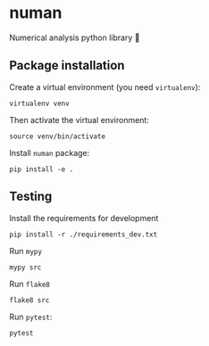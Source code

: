 # numan
Numerical analysis python library 🔢

## Package installation 

Create a virtual environment (you need `virtualenv`): 

```
virtualenv venv
```

Then activate the virtual environment: 

```
source venv/bin/activate
```

Install `numan` package:

```
pip install -e .
```

## Testing 

Install the requirements for development 

```
pip install -r ./requirements_dev.txt
```

Run `mypy`

```
mypy src
```

Run `flake8`

```
flake8 src
```

Run `pytest`:

```
pytest
```




